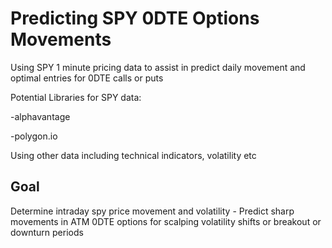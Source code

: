# Predicting SPY 0DTE Options Movements


Using SPY 1 minute pricing data to assist in predict daily movement and optimal entries for 0DTE calls or puts

Potential Libraries for SPY data:

-alphavantage

-polygon.io

Using other data including technical indicators, volatility etc



## Goal

Determine intraday spy price movement and volatility - Predict sharp movements in ATM 0DTE options for scalping volatility shifts or breakout or downturn periods